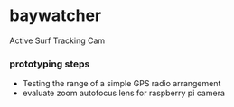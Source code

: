 # baywatcher
Active Surf Tracking Cam

### prototyping steps
* Testing the range of a simple GPS radio arrangement
* evaluate zoom autofocus lens for raspberry pi camera

